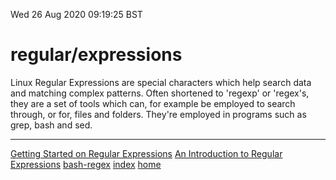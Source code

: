 Wed 26 Aug 2020 09:19:25 BST

# regular/expressions

Linux Regular Expressions are special characters which help search data and matching complex patterns. Often shortened to 'regexp' or 'regex's, they are a set of tools which can, for example be employed to search through, or for, files and folders. They're employed  in programs such as grep, bash and sed.

___
[Getting Started on Regular Expressions](https://thenewstack.io/dont-fear-regex-getting-started-regular-expressions)
[An Introduction to Regular Expressions](https://www.linux.com/topic/desktop/introduction-regular-expressions-new-linux-users/)
[bash-regex](./bash-reg-expressions.md)
[index](./index-file.md)
[home](./home.md)
